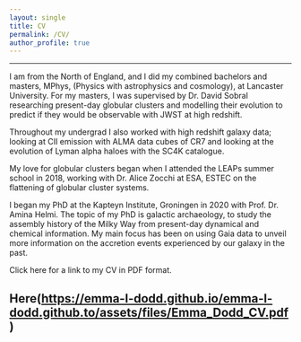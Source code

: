 ```yaml
---
layout: single
title: CV
permalink: /CV/
author_profile: true
---
```

 
---
I am from the North of  England, and I did my combined bachelors and masters, 
MPhys, (Physics with astrophysics and cosmology), at Lancaster University. 
For my masters, I was supervised by Dr. David Sobral researching present-day globular clusters 
and modelling their evolution to predict if they would be observable with JWST at high redshift. 

Throughout my undergrad I also worked with high redshift galaxy data; looking at CII 
emission with ALMA data cubes of CR7 and looking at the evolution of Lyman alpha haloes 
with the SC4K catalogue. 

My love for globular clusters began when I attended the LEAPs summer school in 2018, 
working with Dr. Alice Zocchi at ESA, ESTEC on the flattening of globular cluster systems.

I began my PhD at the Kapteyn Institute, Groningen in 2020 with Prof. Dr. Amina Helmi. The 
topic of my PhD is galactic archaeology, to study the assembly history of the Milky Way
from present-day dynamical and chemical information. My main focus has been on using Gaia 
data to unveil more information on the accretion events experienced by our galaxy in the past.

Click here<a href="assets/files/Emma_Dodd_CV.pdf" class="image fit"><img src="images/marr_pic.jpg" alt=""></a> for a link to my CV in PDF format.

Here(https://emma-l-dodd.github.io/emma-l-dodd.github.to/assets/files/Emma_Dodd_CV.pdf)
---




